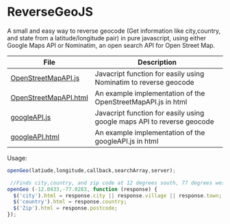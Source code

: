 ReverseGeoJS
============
A small and easy way to reverse geocode (Get information like city,country, and state from a latitude/longitude pair) in pure javascript, using either Google Maps API or Nominatim, an open search API for Open Street Map.

| File | Description          |
| ------------- | ----------- |
| <a href='https://github.com/ironmig/ReverseGeoJS/blob/master/OpenStreetMapAPI.js'>OpenStreetMapAPI.js</a>|Javacript function for easily using Nominatim to reverse geocode|
| <a href='https://github.com/ironmig/ReverseGeoJS/blob/master/OpenStreetMapAPI..html'>OpenStreetMapAPI.html</a>|An example implementation of the OpenStreetMapAPI.js in html|
| <a href='https://github.com/ironmig/ReverseGeoJS/blob/master/googleAPI.js'>googleAPI.js</a>|Javacript function for easily using google maps API to reverse geocode|
| <a href='https://github.com/ironmig/ReverseGeoJS/blob/master/googleAPI.html'>googleAPI.html</a>| An example implementation of the googleAPI.js in html|


Usage:

```js
openGeo(latiude,longitude,callback,searchArray,server);

 //Finds city,country, and zip code at 12 degrees south, 77 degrees west and sets html objects to response data
openGeo (-12.0433,-77.0283, function (response) {
  $('city').html = response.city || response.village || response.town;;
  $('country').html = response.country;
  $('Zip').html = response.postcode;
});

```
